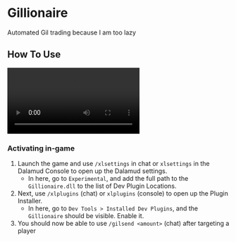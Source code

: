 # Gillionaire

Automated Gil trading because I am too lazy

## How To Use

![Example of gil sending](/assets/example.mp4)

### Activating in-game

1. Launch the game and use `/xlsettings` in chat or `xlsettings` in the Dalamud Console to open up the Dalamud settings.
    * In here, go to `Experimental`, and add the full path to the `Gillionaire.dll` to the list of Dev Plugin Locations.
2. Next, use `/xlplugins` (chat) or `xlplugins` (console) to open up the Plugin Installer.
    * In here, go to `Dev Tools > Installed Dev Plugins`, and the `Gillionaire` should be visible. Enable it.
3. You should now be able to use `/gilsend <amount>` (chat) after targeting a player
